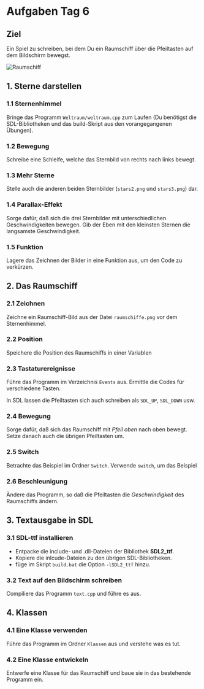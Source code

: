
# Aufgaben Tag 6

## Ziel

Ein Spiel zu schreiben, bei dem Du ein Raumschiff über die Pfeiltasten auf dem Bildschirm bewegst.

![Raumschiff](raumschiff.png)

## 1. Sterne darstellen

### 1.1 Sternenhimmel

Bringe das Programm `Weltraum/weltraum.cpp` zum Laufen (Du benötigst die SDL-Bibliotheken und das build-Skript aus den vorangegangenen Übungen).

### 1.2 Bewegung

Schreibe eine Schleife, welche das Sternbild von rechts nach links bewegt.

### 1.3 Mehr Sterne

Stelle auch die anderen beiden Sternbilder (`stars2.png` und `stars3.png`) dar. 

### 1.4 Parallax-Effekt

Sorge dafür, daß sich die drei Sternbilder mit unterschiedlichen Geschwindigkeiten bewegen. Gib der Eben mit den kleinsten Sternen die langsamste Geschwindigkeit.

### 1.5 Funktion

Lagere das Zeichnen der Bilder in eine Funktion aus, um den Code zu verkürzen.


## 2. Das Raumschiff

### 2.1 Zeichnen

Zeichne ein Raumschiff-Bild aus der Datei `raumschiffe.png` vor dem Sternenhimmel.

### 2.2 Position

Speichere die Position des Raumschiffs in einer Variablen

### 2.3 Tastaturereignisse

Führe das Programm im Verzeichnis `Events` aus. Ermittle die Codes für verschiedene Tasten.

In SDL lassen die Pfeiltasten sich auch schreiben als `SDL_UP`, `SDL_DOWN` usw.

### 2.4 Bewegung

Sorge dafür, daß sich das Raumschiff mit *Pfeil oben* nach oben bewegt. Setze danach auch die übrigen Pfeiltasten um.

### 2.5 Switch

Betrachte das Beispiel im Ordner `Switch`. Verwende `switch`, um das Beispiel

### 2.6 Beschleunigung

Ändere das Programm, so daß die Pfeiltasten die *Geschwindigkeit* des Raumschiffs ändern.


## 3. Textausgabe in SDL

### 3.1 SDL-ttf installieren

* Entpacke die include- und .dll-Dateien der Bibliothek **SDL2_ttf**.
* Kopiere die inlcude-Dateien zu den übrigen SDL-Bibliotheken.
* füge im Skript `build.bat` die Option `-lSDL2_ttf` hinzu.

### 3.2 Text auf den Bildschirm schreiben

Compiliere das Programm `text.cpp` und führe es aus.


## 4. Klassen

### 4.1 Eine Klasse verwenden

Führe das Programm im Ordner `Klassen` aus und verstehe was es tut.

### 4.2 Eine Klasse entwickeln

Entwerfe eine Klasse für das Raumschiff und baue sie in das bestehende Programm ein.


